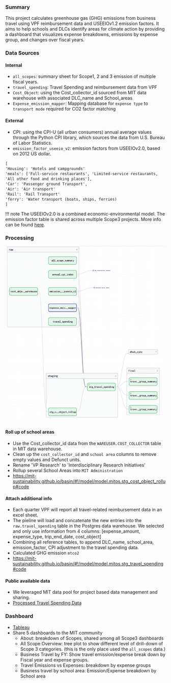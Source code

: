 
### Summary
This project calculates greenhouse gas (GHG) emissions from business travel using VPF reimbursement data and USEEIOv1.2 emission factors. It aims to help schools and DLCs identify areas for climate action by providing a dashboard that visualizes expense breakdowns, emissions by expense group, and changes over fiscal years.


### Data Sources

#### Internal
* `all_scopes`: summary sheet for Scope1, 2 and 3 emission of multiple fiscal years.
* `travel_spending`: Travel Spending and reimbursement data from VPF
* `Cost_Object`: using the Cost_collector_id sourced from MIT data warehouse with associated DLC\_name and School\_areas
* `Expense_emission_mapper`: Mapping database for `expense type` to `transport mode` required for CO2 factor matching

#### External
* CPI: using the CPI-U (all urban consumers) annual average values through the Python CPI library, which sources the data from U.S. Bureau of Labor Statistics. 
* `emission_factor_useeio_v2`: emission factors from USEEIOv2.0, based on 2012 US dollar. 

```
[
'Housing': 'Hotels and campgrounds'
'meals': ['Full-service restaurants', 'Limited-service restaurants, 'All other food and drinking places'],
'Car': 'Passenger ground Transport',
'Air': 'Air transport'
'Rail': 'Rail Transport'
'ferry': 'Water transport (boats, ships, ferries)
]
```

!!! note
	The USEEIOv2.0 is a combined economic-environmental model. The emission factor table is shared across multiple Scope3 projects. More info can be found [here](https://www.epa.gov/land-research/us-environmentally-extended-input-output-useeio-technical-content). 

### Processing
![business_travel](../assets/images/business_travel_flow.png#shadow)

#### Roll up of school areas
* Use the Cost\_collector\_id data from the `WAREUSER.COST_COLLECTOR` table in MIT data warehouse.
* Clean up the `cost_collector_id` and `school area` columns to remove empty values and Defunct units.
* Rename 'VP Research' to 'Interdisciplinary Research Initiatives'
* Rollup several School Areas into `MIT Administration`
* https://mit-sustainability.github.io/basin/#!/model/model.mitos.stg_cost_object_rollup#code


#### Attach additional info
* Each quarter VPF will report all travel-related reimbursement data in an excel sheet.
* The pieline will load and concatenate the new entries into the `raw.travel_spending` table in the Postgres data warehouse. We selected and only use information from 4 columns: [expense\_amount, expense\_type, trip\_end\_date, cost\_object]
* Combining all reference tables, to append DLC\_name, school\_area, emission\_factor, CPI adjustment to the travel spending data.
* Calculated GHG emission `mtco2`
* https://mit-sustainability.github.io/basin/#!/model/model.mitos.stg_travel_spending#code

#### Public available data
* We leveraged MIT data pool for project based data management and sharing.
* [Processed Travel Spending Data](https://data.mit.edu/datahub/download/file/5BEBE86F9BDEDE3AC0507356CAD717D966DCC4CEB4F91B716CFF8D527EDC65B2)

### Dashboard 
* [Tableau](https://tableau.mit.edu/views/Scope3BusinessTravelpublic-Postgres/About)
* Share 5 dashboards to the MIT community
	- About: breakdown of Scopes, shared among all Scope3 dashboards
	- All Scope Overview: tree plot to show different level of drill-down of Scope 3 categories. (this is the only place used the `all_scopes` data.)
	- Business Travel by FY: Show travel emission/expense break down by Fiscal year and expense groups.
	- Travel Emissions vs Expenses: breakdown by expense groups
	- Business travel by school area: Emission/Expense breakdown by School area
